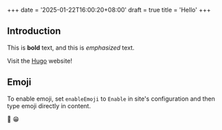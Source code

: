 +++
date = '2025-01-22T16:00:20+08:00'
draft = true
title = 'Hello'
+++

## Introduction

This is **bold** text, and this is *emphasized* text.

Visit the [Hugo](https://gohugo.io) website!

## Emoji

To enable emoji, set `enableEmoji` to `Enable` in site's configuration 
and then type emoji directly in content.

🥰 😁